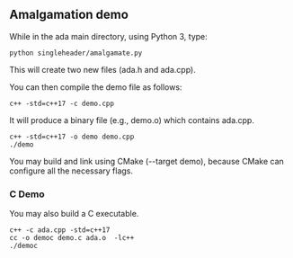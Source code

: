 ## Amalgamation demo

While in the ada main directory, using Python 3, type:

```
python singleheader/amalgamate.py
```

This will create two new files (ada.h and ada.cpp).

You can then compile the demo file as follows:

```
c++ -std=c++17 -c demo.cpp
```

It will produce a binary file (e.g., demo.o) which contains ada.cpp.

```
c++ -std=c++17 -o demo demo.cpp
./demo
```

You may build and link using CMake (--target demo), because CMake can configure all the necessary flags.


### C Demo

You may also build a C executable.

```
c++ -c ada.cpp -std=c++17
cc -o democ demo.c ada.o  -lc++
./democ
```
